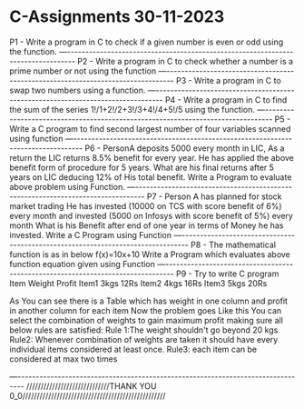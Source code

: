 # C-Assignments 30-11-2023

P1 - Write a program in C to check if a given number is even or odd using the function.
—--------------------------------------------------------------------------------
P2 - Write a program in C to check whether a number is a prime number or not using the function
—--------------------------------------------------------------------------------
P3 - Write a program in C to swap two numbers using a function. 
—--------------------------------------------------------------------------------
P4 - Write a program in C to find the sum of the series 1!/1+2!/2+3!/3+4!/4+5!/5 using the function. 
—--------------------------------------------------------------------------------
P5 - Write a C program to find second largest number of four variables scanned using function
—--------------------------------------------------------------------------------
P6 - 
PersonA deposits 5000 every month in LIC, As a return the LIC returns 8.5% benefit for every year.
He has applied the above benefit form of procedure for 5 years.
What are his final returns after 5 years on LIC deducing 12% of His total benefit.
Write a Program to evaluate above problem using Function.
—--------------------------------------------------------------------------------
P7 - 
Person A has planned for stock market trading 
He has invested (10000 on TCS with score benefit of 6%) every month
and invested (5000 on Infosys with score benefit of 5%) every month
What is his Benefit after end of one year in terms of Money he has invested.
Write a C Program using Function
—--------------------------------------------------------------------------------
P8 - 
The mathematical function is as in below
f(x)=10x+10
Write a Program which evaluates above function equation given using Function
—--------------------------------------------------------------------------------
P9 -
Try to write C program
       Item             Weight             Profit
       Item1            3kgs               12Rs
       Item2            4kgs               16Rs
       Item3            5kgs               20Rs

As You can see there is a Table which has weight in one column and profit in another column for each item
Now the problem goes Like this
You can select the combination of weights to gain maximum profit  making sure all below rules are satisfied:
Rule 1:The weight shouldn't go beyond 20 kgs 
Rule2: Whenever combination of weights are taken it should have every individual items considered at least once.
Rule3: each item can be considered at max two times 

—--------------------------------------------------------------------------------
/////////////////////////////THANK YOU 0_0//////////////////////////////////////////////////








      





